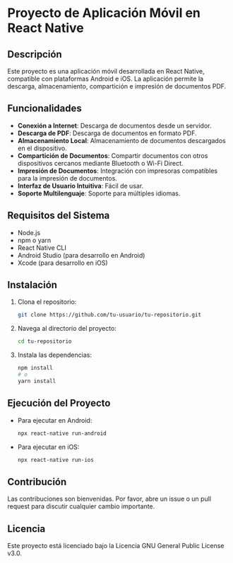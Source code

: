 # Proyecto de Aplicación Móvil en React Native

## Descripción
Este proyecto es una aplicación móvil desarrollada en React Native, compatible con plataformas Android e iOS. La aplicación permite la descarga, almacenamiento, compartición e impresión de documentos PDF.

## Funcionalidades
- **Conexión a Internet**: Descarga de documentos desde un servidor.
- **Descarga de PDF**: Descarga de documentos en formato PDF.
- **Almacenamiento Local**: Almacenamiento de documentos descargados en el dispositivo.
- **Compartición de Documentos**: Compartir documentos con otros dispositivos cercanos mediante Bluetooth o Wi-Fi Direct.
- **Impresión de Documentos**: Integración con impresoras compatibles para la impresión de documentos.
- **Interfaz de Usuario Intuitiva**: Fácil de usar.
- **Soporte Multilenguaje**: Soporte para múltiples idiomas.

## Requisitos del Sistema
- Node.js
- npm o yarn
- React Native CLI
- Android Studio (para desarrollo en Android)
- Xcode (para desarrollo en iOS)

## Instalación
1. Clona el repositorio:
    ```sh
    git clone https://github.com/tu-usuario/tu-repositorio.git
    ```
2. Navega al directorio del proyecto:
    ```sh
    cd tu-repositorio
    ```
3. Instala las dependencias:
    ```sh
    npm install
    # o
    yarn install
    ```

## Ejecución del Proyecto
- Para ejecutar en Android:
    ```sh
    npx react-native run-android
    ```
- Para ejecutar en iOS:
    ```sh
    npx react-native run-ios
    ```

## Contribución
Las contribuciones son bienvenidas. Por favor, abre un issue o un pull request para discutir cualquier cambio importante.

## Licencia
Este proyecto está licenciado bajo la Licencia GNU General Public License v3.0.
